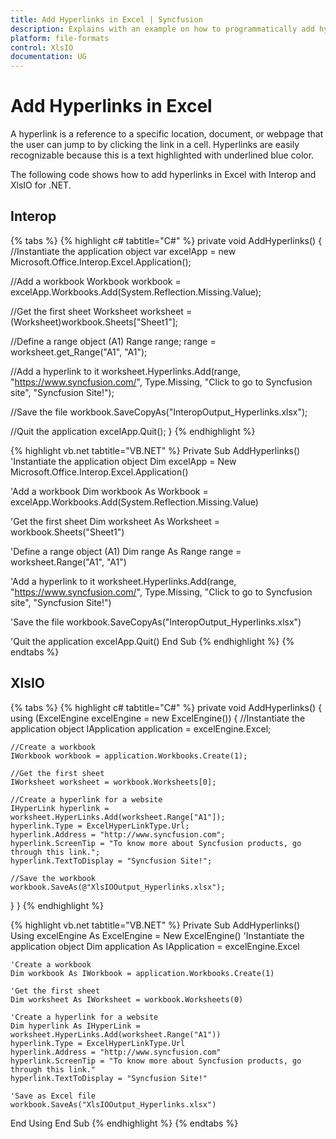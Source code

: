 ```yaml
---
title: Add Hyperlinks in Excel | Syncfusion
description: Explains with an example on how to programmatically add hyperlinks in Excel using Interop and XlsIO.
platform: file-formats
control: XlsIO
documentation: UG
---
```


# Add Hyperlinks in Excel

A hyperlink is a reference to a specific location, document, or webpage that the user can jump to by clicking the link in a cell. Hyperlinks are easily recognizable because this is a text highlighted with underlined blue color.

The following code shows how to add hyperlinks in Excel with Interop and XlsIO for .NET.

## Interop

{% tabs %}
{% highlight c# tabtitle="C#" %}
private void AddHyperlinks()
{
  //Instantiate the application object
  var excelApp = new Microsoft.Office.Interop.Excel.Application();

  //Add a workbook
  Workbook workbook = excelApp.Workbooks.Add(System.Reflection.Missing.Value);

  //Get the first sheet
  Worksheet worksheet = (Worksheet)workbook.Sheets["Sheet1"];

  //Define a range object (A1)
  Range range;
  range = worksheet.get_Range("A1", "A1");

  //Add a hyperlink to it
  worksheet.Hyperlinks.Add(range, "https://www.syncfusion.com/", Type.Missing, "Click to go to Syncfusion site", "Syncfusion Site!");

  //Save the file
  workbook.SaveCopyAs("InteropOutput_Hyperlinks.xlsx");

  //Quit the application
  excelApp.Quit();
}
{% endhighlight %}

{% highlight vb.net tabtitle="VB.NET" %}
Private Sub AddHyperlinks()
  'Instantiate the application object
  Dim excelApp = New Microsoft.Office.Interop.Excel.Application()

  'Add a workbook
  Dim workbook As Workbook = excelApp.Workbooks.Add(System.Reflection.Missing.Value)

  'Get the first sheet
  Dim worksheet As Worksheet = workbook.Sheets("Sheet1")

  'Define a range object (A1)
  Dim range As Range
  range = worksheet.Range("A1", "A1")

  'Add a hyperlink to it
  worksheet.Hyperlinks.Add(range, "https://www.syncfusion.com/", Type.Missing, "Click to go to Syncfusion site", "Syncfusion Site!")

  'Save the file
  workbook.SaveCopyAs("InteropOutput_Hyperlinks.xlsx")

  'Quit the application
  excelApp.Quit()
End Sub
{% endhighlight %}
{% endtabs %}

## XlsIO

{% tabs %}
{% highlight c# tabtitle="C#" %}
private void AddHyperlinks()
{
  using (ExcelEngine excelEngine = new ExcelEngine())
  {
    //Instantiate the application object
    IApplication application = excelEngine.Excel;

    //Create a workbook
    IWorkbook workbook = application.Workbooks.Create(1);

    //Get the first sheet
    IWorksheet worksheet = workbook.Worksheets[0];

    //Create a hyperlink for a website
    IHyperLink hyperlink = worksheet.HyperLinks.Add(worksheet.Range["A1"]);
    hyperlink.Type = ExcelHyperLinkType.Url;
    hyperlink.Address = "http://www.syncfusion.com";
    hyperlink.ScreenTip = "To know more about Syncfusion products, go through this link.";
    hyperlink.TextToDisplay = "Syncfusion Site!";

    //Save the workbook
    workbook.SaveAs(@"XlsIOOutput_Hyperlinks.xlsx");
  }
}
{% endhighlight %}

{% highlight vb.net tabtitle="VB.NET" %}
Private Sub AddHyperlinks()
  Using excelEngine As ExcelEngine = New ExcelEngine()
    'Instantiate the application object
    Dim application As IApplication = excelEngine.Excel

    'Create a workbook
    Dim workbook As IWorkbook = application.Workbooks.Create(1)

    'Get the first sheet
    Dim worksheet As IWorksheet = workbook.Worksheets(0)

    'Create a hyperlink for a website
    Dim hyperlink As IHyperLink = worksheet.HyperLinks.Add(worksheet.Range("A1"))
    hyperlink.Type = ExcelHyperLinkType.Url
    hyperlink.Address = "http://www.syncfusion.com"
    hyperlink.ScreenTip = "To know more about Syncfusion products, go through this link."
    hyperlink.TextToDisplay = "Syncfusion Site!"

    'Save as Excel file
    workbook.SaveAs("XlsIOOutput_Hyperlinks.xlsx")
  End Using
End Sub
{% endhighlight %}
{% endtabs %}
